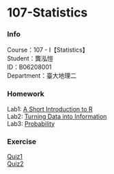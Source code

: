 # 107-Statistics
### Info    
Course：107 - I【Statistics】    
Student：龔泓愷   
ID：B06208001    
Department：臺大地理二    
### Homework
Lab1: [A Short Introduction to R](https://bourbon0212.github.io/107-Statistics/Lab1/Lab1.html)    
Lab2: [Turning Data into Information](https://bourbon0212.github.io/107-Statistics/Lab2/Lab2.html)    
Lab3: [Probability](https://bourbon0212.github.io/107-Statistics/Lab3/Lab3.html) 
### Exercise
[Quiz1](https://bourbon0212.github.io/107-Statistics/Lab2/Quiz1.html)   
[Quiz2](https://bourbon0212.github.io/107-Statistics/Lab3/Quiz2.html)
